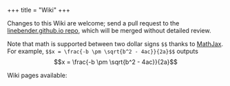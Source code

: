 +++
title = "Wiki"
+++

Changes to this Wiki are welcome; send a pull request to the [linebender.github.io repo], which will be merged without
detailed review.

Note that math is supported between two dollar signs `$$` thanks to [MathJax]. 
For example, `$$x = \frac{-b \pm \sqrt{b^2 - 4ac}}{2a}$$` outputs $$x = \frac{-b \pm \sqrt{b^2 - 4ac}}{2a}$$

Wiki pages available:

[linebender.github.io repo]: https://github.com/linebender/linebender.github.io
[MathJax]: https://docs.mathjax.org/en/latest/basic/mathematics.html
